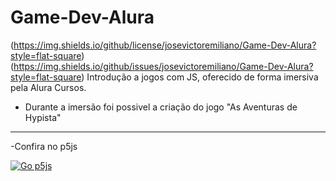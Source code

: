 # Game-Dev-Alura
(https://img.shields.io/github/license/josevictoremiliano/Game-Dev-Alura?style=flat-square)
(https://img.shields.io/github/issues/josevictoremiliano/Game-Dev-Alura?style=flat-square)
Introdução a jogos com JS, oferecido de forma imersiva pela Alura Cursos.

 - Durante a imersão foi possivel a criação do jogo  "As Aventuras de Hypista"

***

-Confira no p5js

[![Go p5js](http://blindedcyclops.neocities.org/p5js-icons/p5-sq-reverse-filled.svg)](https://editor.p5js.org/jvictor2014anon/full/3oHDfG51U)
